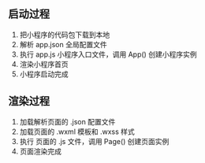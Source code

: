 ## 启动过程

1. 把小程序的代码包下载到本地
2. 解析 app.json 全局配置文件
3. 执行 app.js 小程序入口文件，<span class="imp">调用 App() 创建小程序实例</span>
4. 渲染小程序首页
5. 小程序启动完成


## 渲染过程

1. 加载解析页面的 .json 配置文件
2. 加载页面的 .wxml 模板和 .wxss 样式
3. 执行 页面的 .js 文件，<span class="imp">调用 Page() 创建页面实例</span>
4. 页面渲染完成

